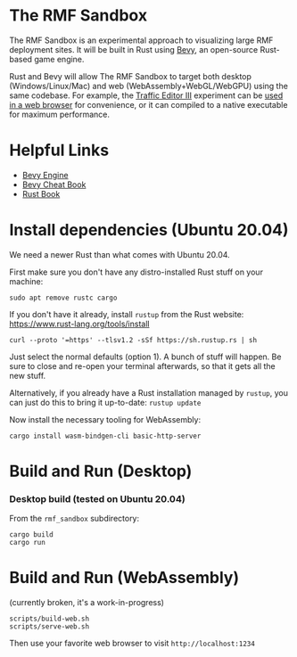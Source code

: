 # The RMF Sandbox

The RMF Sandbox is an experimental approach to visualizing large RMF deployment sites.
It will be built in Rust using [Bevy](https://bevyengine.org/), an open-source Rust-based game engine.

Rust and Bevy will allow The RMF Sandbox to target both desktop (Windows/Linux/Mac) and web (WebAssembly+WebGL/WebGPU) using the same codebase.
For example, the [Traffic Editor III](https://github.com/open-rmf/traffic_editor_iii) experiment can be [used in a web browser](https://open-rmf.github.io/traffic_editor_iii) for convenience, or it can compiled to a native executable for maximum performance.

# Helpful Links

 * [Bevy Engine](https://bevyengine.org/)
 * [Bevy Cheat Book](https://bevy-cheatbook.github.io/)
 * [Rust Book](https://doc.rust-lang.org/stable/book/)

# Install dependencies (Ubuntu 20.04)

We need a newer Rust than what comes with Ubuntu 20.04.

First make sure you don't have any distro-installed Rust stuff on your machine:
```
sudo apt remove rustc cargo
```

If you don't have it already, install `rustup` from the Rust website: https://www.rust-lang.org/tools/install
```
curl --proto '=https' --tlsv1.2 -sSf https://sh.rustup.rs | sh
```
Just select the normal defaults (option 1).
A bunch of stuff will happen. Be sure to close and re-open your terminal afterwards, so that it gets all the new stuff.

Alternatively, if you already have a Rust installation managed by `rustup`, you can just do this to bring it up-to-date: `rustup update`

Now install the necessary tooling for WebAssembly:
```
cargo install wasm-bindgen-cli basic-http-server
```

# Build and Run (Desktop)

### Desktop build (tested on Ubuntu 20.04)

From the `rmf_sandbox` subdirectory:

```
cargo build
cargo run
```

# Build and Run (WebAssembly)

(currently broken, it's a work-in-progress)

```
scripts/build-web.sh
scripts/serve-web.sh
```

Then use your favorite web browser to visit `http://localhost:1234`
